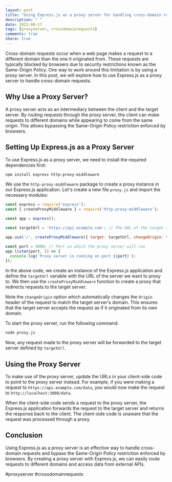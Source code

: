 ```yaml
---
layout: post
title: "Using Express.js as a proxy server for handling cross-domain requests"
description: " "
date: 2023-09-17
tags: [proxyserver, crossdomainrequests]
comments: true
share: true
---
```


Cross-domain requests occur when a web page makes a request to a different domain than the one it originated from. These requests are typically blocked by browsers due to security restrictions known as the Same-Origin Policy. One way to work around this limitation is by using a proxy server. In this post, we will explore how to use Express.js as a proxy server to handle cross-domain requests.

## Why Use a Proxy Server?

A proxy server acts as an intermediary between the client and the target server. By routing requests through the proxy server, the client can make requests to different domains while appearing to come from the same origin. This allows bypassing the Same-Origin Policy restriction enforced by browsers.

## Setting Up Express.js as a Proxy Server

To use Express.js as a proxy server, we need to install the required dependencies first:

```bash
npm install express http-proxy-middleware
```

We use the `http-proxy-middleware` package to create a proxy instance in our Express.js application. Let's create a new file `proxy.js` and import the necessary modules:

```javascript
const express = require('express');
const { createProxyMiddleware } = require('http-proxy-middleware');

const app = express();

const targetUrl = 'https://api.example.com'; // The URL of the target server you want to proxy to

app.use('/', createProxyMiddleware({ target: targetUrl, changeOrigin: true }));

const port = 3000; // Port on which the proxy server will run
app.listen(port, () => {
  console.log(`Proxy server is running on port ${port}`);
});
```

In the above code, we create an instance of the Express.js application and define the `targetUrl` variable with the URL of the server we want to proxy to. We then use the `createProxyMiddleware` function to create a proxy that redirects requests to the target server.

Note the `changeOrigin` option which automatically changes the `Origin` header of the request to match the target server's domain. This ensures that the target server accepts the request as if it originated from its own domain.

To start the proxy server, run the following command:

```bash
node proxy.js
```

Now, any request made to the proxy server will be forwarded to the target server defined by `targetUrl`.

## Using the Proxy Server

To make use of the proxy server, update the URLs in your client-side code to point to the proxy server instead. For example, if you were making a request to `https://api.example.com/data`, you would now make the request to `http://localhost:3000/data`.

When the client-side code sends a request to the proxy server, the Express.js application forwards the request to the target server and returns the response back to the client. The client-side code is unaware that the request was processed through a proxy.

## Conclusion

Using Express.js as a proxy server is an effective way to handle cross-domain requests and bypass the Same-Origin Policy restriction enforced by browsers. By creating a proxy server with Express.js, we can easily route requests to different domains and access data from external APIs.

#proxyserver #crossdomainrequests